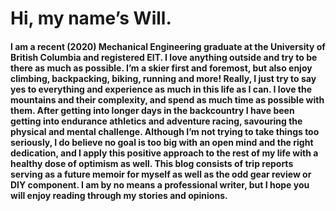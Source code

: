 # Hi, my name’s Will.

#### I am a recent (2020) Mechanical Engineering graduate at the University of British Columbia and registered EIT. I love anything outside and try to be there as much as possible. I’m a skier first and foremost, but also enjoy climbing, backpacking, biking, running and more! Really, I just try to say yes to everything and experience as much in this life as I can. I love the mountains and their complexity, and spend as much time as possible with them. After getting into longer days in the backcountry I have been getting into endurance athletics and adventure racing, savouring the physical and mental challenge. Although I’m not trying to take things too seriously, I do believe no goal is too big with an open mind and the right dedication, and I apply this positive approach to the rest of my life with a healthy dose of optimism as well. This blog consists of trip reports serving as a future memoir for myself as well as the odd gear review or DIY component. I am by no means a professional writer, but I hope you will enjoy reading through my stories and opinions.